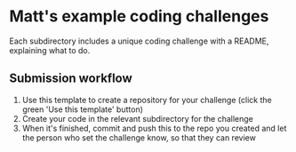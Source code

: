 # Matt's example coding challenges

Each subdirectory includes a unique coding challenge with a README, explaining what to do.

## Submission workflow

1. Use this template to create a repository for your challenge (click the green 'Use this template' button) 
2. Create your code in the relevant subdirectory for the challenge
3. When it's finished, commit and push this to the repo you created and let the person who set the challenge know, so that they can review

